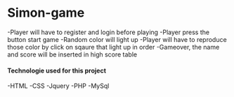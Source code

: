 # Simon-game

-Player will have to register and login before playing
-Player press the button start game
-Random color will light up
-Player will have to reproduce those color by click on sqaure that light up in order
-Gameover, the name and score will be inserted in high score table 

#### Technologie used for this project

-HTML
-CSS
-Jquery
-PHP
-MySql
